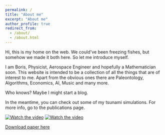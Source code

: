 ```yaml
---
permalink: /
title: "About me"
excerpt: "About me"
author_profile: true
redirect_from: 
  - /about/
  - /about.html
---
```


Hi, this is my home on the web. We could've been freezing fishes, but somehow we made it both here. So let me introduce myself.

I am Boris, Physicist, Aerospace Engineer and hopefully a Mathematician soon. This website is intended to be a collection of all the things that are of interest to me. Apart from the obvious ones there are Paleontology, Algorithms, Economics, AI, Music and many more.

Who knows? Maybe I might start a blog.

In the meantime, you can check out some of my tsunami simulations. For more info, go to the publications page.

[![Watch the video](https://bonevbs.github.io/files/amr_showcase_prev.png)](https://bonevbs.github.io/files/amr_showcase.mp4) 
[![Watch the video](https://bonevbs.github.io/files/tohoku_prev.png)](https://bonevbs.github.io/files/tohoku.mp4)  

[Download paper here](https://infoscience.epfl.ch/record/232449?ln=en)
